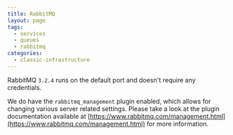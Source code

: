 ```yaml
---
title: RabbitMQ
layout: page
tags:
  - services
  - queues
  - rabbitmq
categories:
  - classic-infrastructure
---
```

RabbitMQ `3.2.4` runs on the default port and doesn't require any credentials.

We do have the `rabbitmq_management` plugin enabled, which allows for changing various server related settings. Please take a look at the plugin documentation available at [https://www.rabbitmq.com/management.html](https://www.rabbitmq.com/management.html) for more information.
